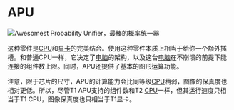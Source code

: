 # APU

![Awesomest Probability Unifier，最棒的概率统一器](oredict:opencomputers:apu1)

这种零件是[CPU](cpu1.md)和[显卡](graphicsCard1.md)的完美结合。使用这种零件本质上相当于给你一个额外插槽。和普通CPU一样，它决定了[电脑](../general/computer.md)的架构，以及这台[电脑](../general/computer.md)在不崩溃的前提下能连接的组件数上限。同时，APU还提供了基本的图形运算功能。

注意，限于芯片的尺寸，APU的计算能力会比同等级[CPU](cpu1.md)稍弱，图像的保真度也相对更低。所以，尽管T1 APU支持的组件数和T2 [CPU](cpu1.md)一样，但其运行速度只相当于T1 CPU，图像保真度也只相当于T1显卡。
